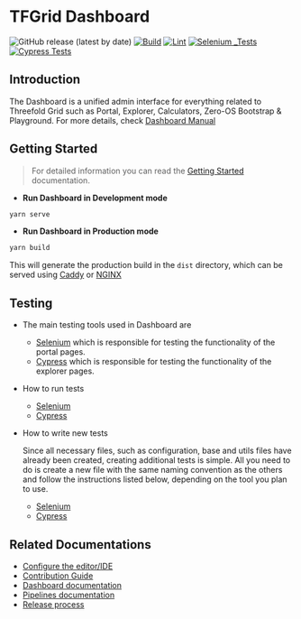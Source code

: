 # TFGrid Dashboard

![GitHub release (latest by date)](https://img.shields.io/github/v/release/threefoldtech/tfgrid_dashboard)
[![Build](https://github.com/threefoldtech/tfgrid_dashboard/actions/workflows/build.yml/badge.svg)](https://github.com/threefoldtech/tfgrid_dashboard/actions/workflows/build.yml)
[![Lint](https://github.com/threefoldtech/tfgrid_dashboard/actions/workflows/lint.yaml/badge.svg)](https://github.com/threefoldtech/tfgrid_dashboard/actions/workflows/lint.yaml)
[![Selenium _Tests](https://github.com/threefoldtech/tfgrid_dashboard/actions/workflows/Selenium.yaml/badge.svg)](https://github.com/threefoldtech/tfgrid_dashboard/actions/workflows/Selenium.yaml)
[![Cypress Tests](https://github.com/threefoldtech/tfgrid_dashboard/actions/workflows/Cypress.yaml/badge.svg)](https://github.com/threefoldtech/tfgrid_dashboard/actions/workflows/Cypress.yaml)

## Introduction

The Dashboard is a unified admin interface for everything related to Threefold Grid such as Portal, Explorer, Calculators, Zero-OS Bootstrap & Playground. For more details, check [Dashboard Manual](https://library.threefold.me/info/manual/#/manual__dashboard_readme)

## Getting Started

> For detailed information you can read the [Getting Started](./docs/getting_started.md) documentation.

- **Run Dashboard in Development mode**

```bash
yarn serve
```

- **Run Dashboard in Production mode**

```bash
yarn build
```

This will generate the production build in the `dist` directory, which can be served using [Caddy](https://caddyserver.com/) or [NGINX](https://www.nginx.com/)

## Testing

- The main testing tools used in Dashboard are

  - [Selenium](https://www.selenium.dev/) which is responsible for testing the functionality of the portal pages.
  - [Cypress](https://www.cypress.io/) which is responsible for testing the functionality of the explorer pages.

- How to run tests
  - [Selenium](./docs/selenium.md)
  - [Cypress](./docs/Cypress.md)
- How to write new tests

  Since all necessary files, such as configuration, base and utils files have already been created, creating additional tests is simple. All you need to do is create a new file with the same naming convention as the others and follow the instructions listed below, depending on the tool you plan to use.

  - [Selenium](https://www.selenium.dev/documentation/webdriver/getting_started/first_script/)
  - [Cypress](https://docs.cypress.io/guides/end-to-end-testing/writing-your-first-end-to-end-test)

## Related Documentations

- [Configure the editor/IDE](./docs/editor_config.md)
- [Contribution Guide](./docs/Contribution.md)
- [Dashboard documentation](https://library.threefold.me/info/manual/#/manual__dashboard_readme)
- [Pipelines documentation](./docs/workflows.md)
- [Release process](./docs/release.md)
